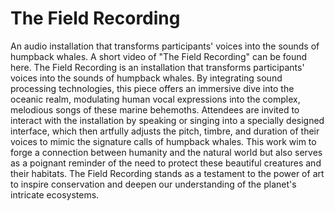 # The Field Recording
An audio installation that transforms participants' voices into the sounds of humpback whales. A short video of "The Field Recording" can be found here.
The Field Recording is an installation that transforms participants' voices into the sounds of humpback whales. By integrating sound processing technologies, this piece offers an immersive dive into the oceanic realm, modulating human vocal expressions into the complex, melodious songs of these marine behemoths. Attendees are invited to interact with the installation by speaking or singing into a specially designed interface, which then artfully adjusts the pitch, timbre, and duration of their voices to mimic the signature calls of humpback whales. This work wim to forge a connection between humanity and the natural world but also serves as a poignant reminder of the need to protect these beautiful creatures and their habitats. The Field Recording stands as a testament to the power of art to inspire conservation and deepen our understanding of the planet's intricate ecosystems.
